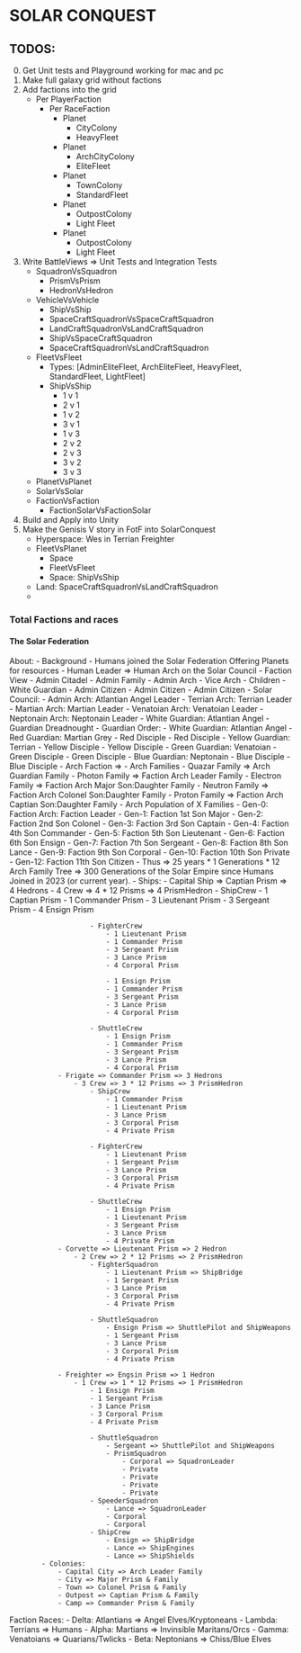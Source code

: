 # SOLAR CONQUEST


## TODOS:
0. Get Unit tests and Playground working for mac and pc
1. Make full galaxy grid without factions
2. Add factions into the grid
    - Per PlayerFaction
        - Per RaceFaction
            - Planet
                - CityColony
                - HeavyFleet
            - Planet
                - ArchCityColony
                - EliteFleet
            - Planet
                - TownColony
                - StandardFleet
            - Planet
                - OutpostColony
                - Light Fleet
            - Planet
                - OutpostColony
                - Light Fleet
3. Write BattleViews => Unit Tests and Integration Tests
    - SquadronVsSquadron
        - PrismVsPrism
        - HedronVsHedron
    - VehicleVsVehicle
        - ShipVsShip
        - SpaceCraftSquadronVsSpaceCraftSquadron
        - LandCraftSquadronVsLandCraftSquadron
        - ShipVsSpaceCraftSquadron
        - SpaceCraftSquadronVsLandCraftSquadron
    - FleetVsFleet
        - Types: [AdminEliteFleet, ArchEliteFleet, HeavyFleet, StandardFleet, LightFleet]
        - ShipVsShip
            - 1 v 1
            - 2 v 1
            - 1 v 2
            - 3 v 1
            - 1 v 3
            - 2 v 2
            - 2 v 3
            - 3 v 2
            - 3 v 3
    - PlanetVsPlanet
    - SolarVsSolar
    - FactionVsFaction
        - FactionSolarVsFactionSolar
4. Build and Apply into Unity
5. Make the Genisis V story in FotF into SolarConquest
    - Hyperspace: Wes in Terrian Freighter
    - FleetVsPlanet
        - Space
        - FleetVsFleet
        - Space: ShipVsShip
    - Land: SpaceCraftSquadronVsLandCraftSquadron
    - 



### Total Factions and races
#### The Solar Federation
About:
    - Background
        - Humans joined the Solar Federation Offering Planets for resources
        - Human Leader => Human Arch on the Solar Council
    - Faction View
        - Admin Citadel
            - Admin Family
                - Admin Arch
                - Vice Arch
                - Children
                    - White Guardian
                    - Admin Citizen
                    - Admin Citizen
                    - Admin Citizen
            - Solar Council:
                - Admin Arch: Atlantian Angel Leader
                    - Terrian Arch: Terrian Leader
                    - Martian Arch: Martian Leader
                    - Venatoian Arch: Venatoian Leader
                    - Neptonain Arch: Neptonain Leader
                - White Guardian: Atlantian Angel
        - Guardian Dreadnought
            - Guardian Order:
                - White Guardian: Atlantian Angel
                    - Red Guardian: Martian Grey
                        - Red Disciple
                        - Red Disciple
                    - Yellow Guardian: Terrian
                        - Yellow Disciple
                        - Yellow Disciple
                    - Green Guardian: Venatoian
                        - Green Disciple
                        - Green Disciple
                    - Blue Guardian: Neptonain
                        - Blue Disciple
                        - Blue Disciple
        - Arch Faction => 
            - Arch Families
                - Quazar Family => Arch Guardian Family
                - Photon Family => Faction Arch Leader Family
                - Electron Family => Faction Arch Major Son:Daughter Family
                - Neutron Family => Faction Arch Colonel Son:Daughter Family
                - Proton Family => Faction Arch Captian Son:Daughter Family
            - Arch Population of X Families
                - Gen-0: Faction Arch: Faction Leader
                - Gen-1: Faction 1st Son Major
                - Gen-2: Faction 2nd Son Colonel
                - Gen-3: Faction 3rd Son Captain
                - Gen-4: Faction 4th Son Commander
                - Gen-5: Faction 5th Son Lieutenant
                - Gen-6: Faction 6th Son Ensign
                - Gen-7: Faction 7th Son Sergeant
                - Gen-8: Faction 8th Son Lance
                - Gen-9: Faction 9th Son Corporal
                - Gen-10: Faction 10th Son Private
                - Gen-12: Faction 11th Son Citizen
                - Thus => 25 years * 1 Generations * 12 Arch Family Tree => 300 Generations of the Solar Empire since Humans Joined in 2023 (or current year).
            - Ships:
                - Capital Ship => Captian Prism => 4 Hedrons
                    - 4 Crew => 4 * 12 Prisms => 4 PrismHedron
                        - ShipCrew
                            - 1 Captian Prism
                            - 1 Commander Prism
                            - 3 Lieutenant Prism
                            - 3 Sergeant Prism
                            - 4 Ensign Prism

                        - FighterCrew
                            - 1 Lieutenant Prism
                            - 1 Commander Prism
                            - 3 Sergeant Prism
                            - 3 Lance Prism
                            - 4 Corporal Prism

                            - 1 Ensign Prism
                            - 1 Commander Prism
                            - 3 Sergeant Prism
                            - 3 Lance Prism
                            - 4 Corporal Prism

                        - ShuttleCrew
                            - 1 Ensign Prism
                            - 1 Commander Prism
                            - 3 Sergeant Prism
                            - 3 Lance Prism
                            - 4 Corporal Prism
                - Frigate => Commander Prism => 3 Hedrons
                    - 3 Crew => 3 * 12 Prisms => 3 PrismHedron
                        - ShipCrew
                            - 1 Commander Prism
                            - 1 Lieutenant Prism
                            - 3 Lance Prism
                            - 3 Corporal Prism
                            - 4 Private Prism

                        - FighterCrew
                            - 1 Lieutenant Prism
                            - 1 Sergeant Prism
                            - 3 Lance Prism
                            - 3 Corporal Prism
                            - 4 Private Prism

                        - ShuttleCrew
                            - 1 Ensign Prism
                            - 1 Lieutenant Prism
                            - 3 Sergeant Prism
                            - 3 Lance Prism
                            - 4 Private Prism
                - Corvette => Lieutenant Prism => 2 Hedron
                    - 2 Crew => 2 * 12 Prisms => 2 PrismHedron
                        - FighterSquadron
                            - 1 Lieutenant Prism => ShipBridge
                            - 1 Sergeant Prism
                            - 3 Lance Prism
                            - 3 Corporal Prism
                            - 4 Private Prism

                        - ShuttleSquadron
                            - Ensign Prism => ShuttlePilot and ShipWeapons
                            - 1 Sergeant Prism
                            - 3 Lance Prism
                            - 3 Corporal Prism
                            - 4 Private Prism

                - Freighter => Engsin Prism => 1 Hedron
                    - 1 Crew => 1 * 12 Prisms => 1 PrismHedron
                        - 1 Ensign Prism
                        - 1 Sergeant Prism
                        - 3 Lance Prism
                        - 3 Corporal Prism
                        - 4 Private Prism

                        - ShuttleSquadron
                            - Sergeant => ShuttlePilot and ShipWeapons
                            - PrismSquadron
                                - Corporal => SquadronLeader
                                - Private
                                - Private
                                - Private
                                - Private
                        - SpeederSquadron
                            - Lance => SquadronLeader
                            - Corporal
                            - Corporal
                        - ShipCrew
                            - Ensign => ShipBridge
                            - Lance => ShipEngines
                            - Lance => ShipShields
            - Colonies:
                - Capital City => Arch Leader Family
                - City => Major Prism & Family
                - Town => Colonel Prism & Family
                - Outpost => Captian Prism & Family
                - Camp => Commander Prism & Family
Faction Races:
    - Delta: Atlantians => Angel Elves/Kryptoneans
    - Lambda: Terrians => Humans
    - Alpha: Martians => Invinsible Maritans/Orcs
    - Gamma: Venatoians => Quarians/Twlicks
    - Beta: Neptonians => Chiss/Blue Elves












